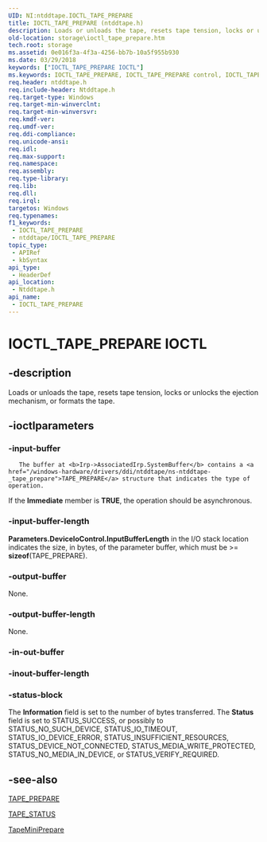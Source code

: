 ```yaml
---
UID: NI:ntddtape.IOCTL_TAPE_PREPARE
title: IOCTL_TAPE_PREPARE (ntddtape.h)
description: Loads or unloads the tape, resets tape tension, locks or unlocks the ejection mechanism, or formats the tape.
old-location: storage\ioctl_tape_prepare.htm
tech.root: storage
ms.assetid: 0e016f3a-4f3a-4256-bb7b-10a5f955b930
ms.date: 03/29/2018
keywords: ["IOCTL_TAPE_PREPARE IOCTL"]
ms.keywords: IOCTL_TAPE_PREPARE, IOCTL_TAPE_PREPARE control, IOCTL_TAPE_PREPARE control code [Storage Devices], k307_a564f3c9-909a-437c-973c-0e6c25fad061.xml, ntddtape/IOCTL_TAPE_PREPARE, storage.ioctl_tape_prepare
req.header: ntddtape.h
req.include-header: Ntddtape.h
req.target-type: Windows
req.target-min-winverclnt: 
req.target-min-winversvr: 
req.kmdf-ver: 
req.umdf-ver: 
req.ddi-compliance: 
req.unicode-ansi: 
req.idl: 
req.max-support: 
req.namespace: 
req.assembly: 
req.type-library: 
req.lib: 
req.dll: 
req.irql: 
targetos: Windows
req.typenames: 
f1_keywords:
 - IOCTL_TAPE_PREPARE
 - ntddtape/IOCTL_TAPE_PREPARE
topic_type:
 - APIRef
 - kbSyntax
api_type:
 - HeaderDef
api_location:
 - Ntddtape.h
api_name:
 - IOCTL_TAPE_PREPARE
---
```


# IOCTL_TAPE_PREPARE IOCTL


## -description

Loads or unloads the tape, resets tape tension, locks or unlocks the ejection mechanism, or formats the tape.

## -ioctlparameters

### -input-buffer

       The buffer at <b>Irp->AssociatedIrp.SystemBuffer</b> contains a <a href="/windows-hardware/drivers/ddi/ntddtape/ns-ntddtape-_tape_prepare">TAPE_PREPARE</a> structure that indicates the type of operation.

If the <b>Immediate</b> member is <b>TRUE</b>, the operation should be asynchronous.

### -input-buffer-length

<b>Parameters.DeviceIoControl.InputBufferLength</b> in the I/O stack location indicates the size, in bytes, of the parameter buffer, which must be >= <b>sizeof</b>(TAPE_PREPARE).

### -output-buffer

None.

### -output-buffer-length

None.

### -in-out-buffer

### -inout-buffer-length

### -status-block

The <b>Information</b> field is set to the number of bytes transferred. The <b>Status</b> field is set to STATUS_SUCCESS, or possibly to STATUS_NO_SUCH_DEVICE, STATUS_IO_TIMEOUT, STATUS_IO_DEVICE_ERROR, STATUS_INSUFFICIENT_RESOURCES, STATUS_DEVICE_NOT_CONNECTED, STATUS_MEDIA_WRITE_PROTECTED, STATUS_NO_MEDIA_IN_DEVICE, or STATUS_VERIFY_REQUIRED.

## -see-also

<a href="/windows-hardware/drivers/ddi/ntddtape/ns-ntddtape-_tape_prepare">TAPE_PREPARE</a>



<a href="/windows-hardware/drivers/ddi/minitape/ne-minitape-_tape_status">TAPE_STATUS</a>



<a href="/windows-hardware/drivers/ddi/minitape/nc-minitape-tape_process_command_routine">TapeMiniPrepare</a>